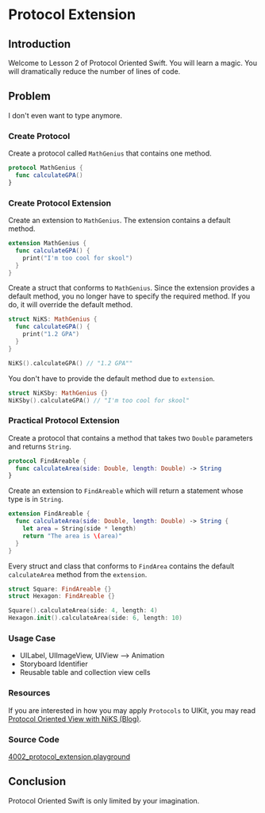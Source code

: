 # Protocol Extension

## Introduction
Welcome to Lesson 2 of Protocol Oriented Swift. You will learn a magic. You will dramatically reduce the number of lines of code.

## Problem
I don't even want to type anymore.

### Create Protocol
Create a protocol called `MathGenius` that contains one method.

```swift
protocol MathGenius {
  func calculateGPA()
}
```

### Create Protocol Extension
Create an extension to `MathGenius`. The extension contains a default method.

```swift
extension MathGenius {
  func calculateGPA() {
    print("I'm too cool for skool")
  }
}
```

Create a struct that conforms to `MathGenius`. Since the extension provides a default method, you no longer have to specify the required method. If you do, it will override the default method.

```swift
struct NiKS: MathGenius {
  func calculateGPA() {
    print("1.2 GPA")
  }
}

NiKS().calculateGPA() // "1.2 GPA""
```

You don't have to provide the default method due to `extension`.

```swift
struct NiKSby: MathGenius {}
NiKSby().calculateGPA() // "I'm too cool for skool"
```

### Practical Protocol Extension
Create a protocol that contains a method that takes two `Double` parameters and returns `String`.

```swift
protocol FindAreable {
  func calculateArea(side: Double, length: Double) -> String
}
```

Create an extension to `FindAreable` which will return a statement whose type is in `String`.

```swift
extension FindAreable {
  func calculateArea(side: Double, length: Double) -> String {
    let area = String(side * length)
    return "The area is \(area)"
  }
}
```

Every struct and class that conforms to `FindArea` contains the default `calculateArea` method from the `extension`.

```swift
struct Square: FindAreable {}
struct Hexagon: FindAreable {}

Square().calculateArea(side: 4, length: 4)
Hexagon.init().calculateArea(side: 6, length: 10)
```

### Usage Case
 - UILabel, UIImageView, UIView --> Animation
 - Storyboard Identifier
 - Reusable table and collection view cells

### Resources
If you are interested in how you may apply `Protocols` to UIKit, you may read [Protocol Oriented View with NiKS (Blog)](https://medium.com/ios-geek-community/protocol-oriented-programming-view-in-swift-3-8bcb3305c427#.u3rr936vm).

### Source Code
[4002_protocol_extension.playground](https://www.dropbox.com/sh/u7sp5fmgbf5l3p4/AABfXD34FO40GiQjDkhcXAN7a?dl=0)

## Conclusion
Protocol Oriented Swift is only limited by your imagination.